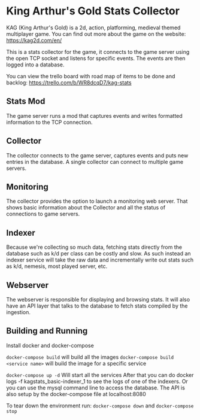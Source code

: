 # King Arthur's Gold Stats Collector

KAG (King Arthur's Gold) is a 2d, action, platforming, medieval themed multiplayer game.
You can find out more about the game on the website: https://kag2d.com/en/

This is a stats collector for the game, it connects to the game server using the open
TCP socket and listens for specific events. The events are then logged into a database.

You can view the trello board with road map of items to be done and backlog: https://trello.com/b/WR8dcqD7/kag-stats

## Stats Mod

The game server runs a mod that captures events and writes formatted information to the TCP connection.

## Collector

The collector connects to the game server, captures events and puts new entries in the database.
A single collector can connect to multiple game servers.

## Monitoring

The collector provides the option to launch a monitoring web server.
That shows basic information about the Collector and all the status of connections
to game servers.

## Indexer

Because we're collecting so much data, fetching stats directly from the database such as k/d per class
can be costly and slow. As such instead an indexer service will take the raw data and incrementally
write out stats such as k/d, nemesis, most played server, etc.

## Webserver

The webserver is responsible for displaying and browsing stats. It will also have an API layer that talks to the database
to fetch stats compiled by the ingestion.

## Building and Running
Install docker and docker-compose

`docker-compose build` will build all the images
`docker-compose build <service name>` will build the image for a specific service

`docker-compose up -d` Will start all the services
After that you can do docker logs -f kagstats_basic-indexer_1 to see the logs of one of the indexers.
Or you can use the mysql command line to access the database. The API is also setup by the docker-compose file
at localhost:8080


To tear down the environment run:
`docker-compose down` and `docker-compose stop`
